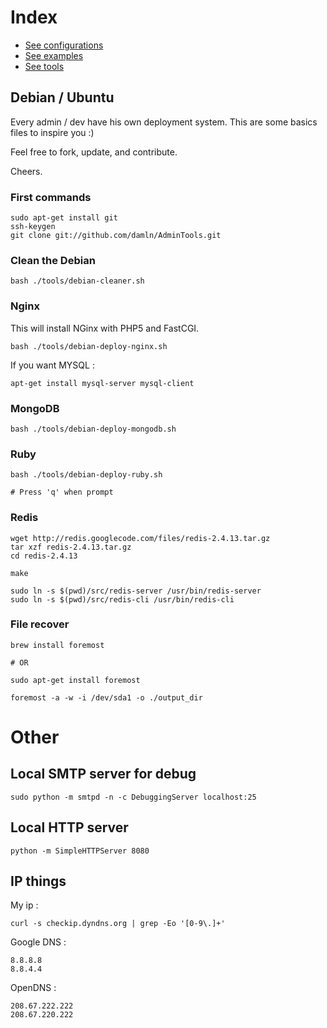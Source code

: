 # Index

- [See configurations](https://github.com/damln/AdminTools/tree/master/configurations)
- [See examples](https://github.com/damln/AdminTools/tree/master/examples)
- [See tools](https://github.com/damln/AdminTools/tree/master/tools)

## Debian / Ubuntu

Every admin / dev have his own deployment system. This are some basics files to inspire you :)

Feel free to fork, update, and contribute.

Cheers.

### First commands

    sudo apt-get install git
    ssh-keygen
    git clone git://github.com/damln/AdminTools.git

### Clean the Debian

	bash ./tools/debian-cleaner.sh

### Nginx

This will install NGinx with PHP5 and FastCGI.

    bash ./tools/debian-deploy-nginx.sh

If you want MYSQL :

    apt-get install mysql-server mysql-client

### MongoDB

    bash ./tools/debian-deploy-mongodb.sh

### Ruby

	bash ./tools/debian-deploy-ruby.sh
	
	# Press 'q' when prompt

### Redis

    wget http://redis.googlecode.com/files/redis-2.4.13.tar.gz
    tar xzf redis-2.4.13.tar.gz
    cd redis-2.4.13

    make

    sudo ln -s $(pwd)/src/redis-server /usr/bin/redis-server
    sudo ln -s $(pwd)/src/redis-cli /usr/bin/redis-cli


### File recover

	brew install foremost
	
	# OR
	
	sudo apt-get install foremost
	
	foremost -a -w -i /dev/sda1 -o ./output_dir
	
# Other
## Local SMTP server for debug

    sudo python -m smtpd -n -c DebuggingServer localhost:25

## Local HTTP server

    python -m SimpleHTTPServer 8080

## IP things

My ip :

	curl -s checkip.dyndns.org | grep -Eo '[0-9\.]+'

Google DNS :

	8.8.8.8
	8.8.4.4

OpenDNS :

	208.67.222.222
	208.67.220.222

